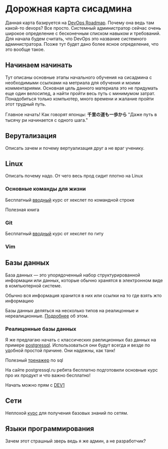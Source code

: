 # Дорожная карта сисадмина

Данная карта базируется на [DevOps Roadmap](https://roadmap.sh/devops). Почему она ведь там какой-то devops? Все просто. Системный администратор сейчас очень широкое определение с бесконечным списком навыком и требований. Для начала будем считать, что DevOps это название системного администратора. Позже тут будет дано более ясное определение, что это вообще такое.

## Начинаем начинать

Тут описаны основные этапы начального обучения на сисадмина с необходимыми ссылками на метриала для обучения и моими комментариями.
Основная цель данного материала это не придумать еще один велосипед, а найти пройти весь путь с минимумом затрат. Понадобиться только компьютер, много времени и жалание пройти этот трудный путь.

Главное начать! Как говорят японцы: **千里の道も一歩から**  "Даже путь в тысячу ри начинается с одного шага."

## Верутализация

Описать зачем и почему вертуализация друг а не враг ученику.

## Linux

Описать почему надо. От чего весь прод сидит плотно на Linux

### Основные команды для жизни

Бесплатный [вводный](https://ru.hexlet.io/courses/cli-basics) курс от хекслет по командной строке

Полезная книга

### Git

Бесплатный [вводный](https://ru.hexlet.io/courses/intro_to_git) курс от хекслет по гиту

### Vim

## Базы данных

База данных — это упорядоченный набор структурированной информации или данных, которые обычно хранятся в электронном виде в компьютерной системе.

Обычно вся информация хранится в них или ссылки на то где взять жто информацию

Базы данных деляться на несколько типов на реалицонные и нереалиционные. [Подробнее](https://aws.amazon.com/ru/compare/the-difference-between-relational-and-non-relational-databases/) об этом.

### Реалицонные базы данных

Я же предлагаю начать с классических раелиционных баз данных на примере [postgressql](https://www.postgrespro.ru/education/courses). Использоваться они будут всегда и везде по удобной простой причине. Они надежны, как танк!

Полезный [тренажер](https://stepik.org/course/63054/syllabus) по sql

На сайте postgressql.ru ребята бесплатно подготовили основные курс про их продукт и что важно бесплатно!

Начать можно прям с [DEV1](https://postgrespro.ru/education/courses/DEV1)

## Сети

Неплохой [курс](https://stepik.org/course/83555/promo?search=3721008768) для получения базовых знаний по сетям.

## Языки программирования

Зачем этот страшный зверь ведь я же админ, а не разработчик?
